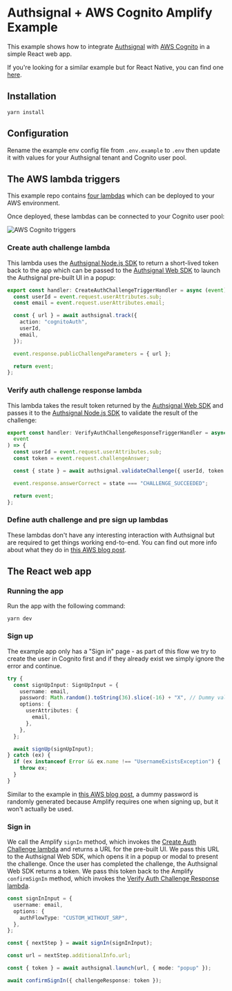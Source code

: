 # Authsignal + AWS Cognito Amplify Example

This example shows how to integrate [Authsignal](https://docs.authsignal.com) with [AWS Cognito](https://aws.amazon.com/cognito/) in a simple React web app.

If you're looking for a similar example but for React Native, you can find one [here](https://github.com/authsignal/react-native-passkey-example/tree/with-aws-cognito).

## Installation

```
yarn install
```

## Configuration

Rename the example env config file from `.env.example` to `.env` then update it with values for your Authsignal tenant and Cognito user pool.

## The AWS lambda triggers

This example repo contains [four lambdas](https://github.com/authsignal/aws-cognito-amplify-example/tree/main/lambdas) which can be deployed to your AWS environment.

Once deployed, these lambdas can be connected to your Cognito user pool:

![AWS Cognito triggers](https://mintlify.s3-us-west-1.amazonaws.com/authsignal-23/images/docs/aws/cognito-triggers.png)

### Create auth challenge lambda

This lambda uses the [Authsignal Node.js SDK](https://docs.authsignal.com/sdks/server/node) to return a short-lived token back to the app which can be passed to the [Authsignal Web SDK](https://docs.authsignal.com/sdks/client/web) to launch the Authsignal pre-built UI in a popup:

```ts
export const handler: CreateAuthChallengeTriggerHandler = async (event) => {
  const userId = event.request.userAttributes.sub;
  const email = event.request.userAttributes.email;

  const { url } = await authsignal.track({
    action: "cognitoAuth",
    userId,
    email,
  });

  event.response.publicChallengeParameters = { url };

  return event;
};
```

### Verify auth challenge response lambda

This lambda takes the result token returned by the [Authsignal Web SDK](https://docs.authsignal.com/sdks/client/browser-sdk) and passes it to the [Authsignal Node.js SDK](https://docs.authsignal.com/sdks/server/node) to validate the result of the challenge:

```ts
export const handler: VerifyAuthChallengeResponseTriggerHandler = async (
  event
) => {
  const userId = event.request.userAttributes.sub;
  const token = event.request.challengeAnswer;

  const { state } = await authsignal.validateChallenge({ userId, token });

  event.response.answerCorrect = state === "CHALLENGE_SUCCEEDED";

  return event;
};
```

### Define auth challenge and pre sign up lambdas

These lambdas don't have any interesting interaction with Authsignal but are required to get things working end-to-end. You can find out more info about what they do in [this AWS blog post](https://aws.amazon.com/blogs/mobile/implementing-passwordless-email-authentication-with-amazon-cognito/).

## The React web app

### Running the app

Run the app with the following command:

```
yarn dev
```

### Sign up

The example app only has a "Sign in" page - as part of this flow we try to create the user in Cognito first and if they already exist we simply ignore the error and continue.

```ts
try {
  const signUpInput: SignUpInput = {
    username: email,
    password: Math.random().toString(36).slice(-16) + "X", // Dummy value - never used
    options: {
      userAttributes: {
        email,
      },
    },
  };

  await signUp(signUpInput);
} catch (ex) {
  if (ex instanceof Error && ex.name !== "UsernameExistsException") {
    throw ex;
  }
}
```

Similar to the example in [this AWS blog post](https://aws.amazon.com/blogs/mobile/implementing-passwordless-email-authentication-with-amazon-cognito/), a dummy password is randomly generated because Amplify requires one when signing up, but it won't actually be used.

### Sign in

We call the Amplify `signIn` method, which invokes the [Create Auth Challenge lambda](#create-auth-challenge-lambda) and returns a URL for the pre-built UI.
We pass this URL to the Authsignal Web SDK, which opens it in a popup or modal to present the challenge.
Once the user has completed the challenge, the Authsignal Web SDK returns a token.
We pass this token back to the Amplify `confirmSignIn` method, which invokes the [Verify Auth Challenge Response lambda](#verify-auth-challenge-response-lambda).

```ts
const signInInput = {
  username: email,
  options: {
    authFlowType: "CUSTOM_WITHOUT_SRP",
  },
};

const { nextStep } = await signIn(signInInput);

const url = nextStep.additionalInfo.url;

const { token } = await authsignal.launch(url, { mode: "popup" });

await confirmSignIn({ challengeResponse: token });
```
